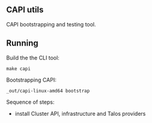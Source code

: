 CAPI utils
----------

CAPI bootstrapping and testing tool.

## Running

Build the the CLI tool:

    make capi

Bootstrapping CAPI:

    _out/capi-linux-amd64 bootstrap

Sequence of steps:

* install Cluster API, infrastructure and Talos providers
